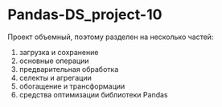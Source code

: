 # Pandas-DS_project-10
Проект объемный, поэтому разделен на несколько частей:
1) загрузка и сохранение
2) основные операции
3) предварительная обработка
4) селекты и агрегации
5) обогащение и трансформации
6) средства оптимизации библиотеки Pandas
